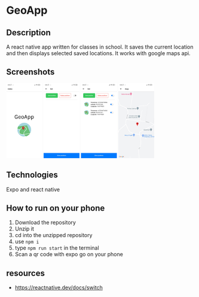 # GeoApp

## Description
A react native app written for classes in school. It saves the current location and then displays selected saved locations. It works with google maps api.

## Screenshots
<img height="200" src="https://raw.githubusercontent.com/oliwierzgorniak/geo-app/main/docs/1.jpg" alt="1" />
<img height="200" src="https://raw.githubusercontent.com/oliwierzgorniak/geo-app/main/docs/2.jpg" alt="2" />
<img height="200" src="https://raw.githubusercontent.com/oliwierzgorniak/geo-app/main/docs/3.jpg" alt="3" />
<img height="200" src="https://raw.githubusercontent.com/oliwierzgorniak/geo-app/main/docs/4.jpg" alt="4" />


## Technologies
Expo and react native

## How to run on your phone
1. Download the repository
2. Unzip it
3. cd into the unzipped repository
4. use ```npm i```
5. type ```npm run start``` in the terminal
6. Scan a qr code with expo go on your phone

## resources
- https://reactnative.dev/docs/switch
